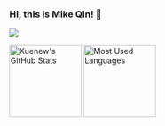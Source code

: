 ### Hi, this is Mike Qin! 👋

![](https://img.shields.io/badge/CSDN-Mike_Qin-blue.svg)

<img height="130px" src="https://github-readme-stats.vercel.app/api?username=Qinhaoyu0728&hide_title=true&show_icons=true&hide=issues&include_all_commits=true&count_private=true&theme=graywhite&hide_border=true&bg_color=45,ff7979,ffd479,fffc79,73fa79" alt="Xuenew's GitHub Stats"> <img height="130px" src="https://github-readme-stats.vercel.app/api/top-langs?username=Xuenew&hide_title=true&layout=compact&theme=graywhite&hide_border=true&bg_color=45,fffc79,73fa79,75f0db" alt="Most Used Languages">
